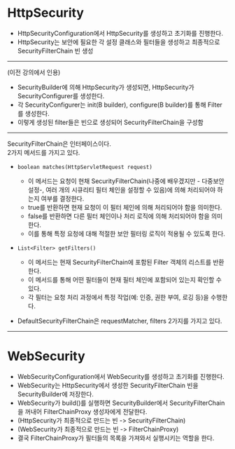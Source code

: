 # HttpSecurity
* HttpSecurityConfiguration에서 HttpSecurity를 생성하고 초기화를 진행한다.
* HttpSecurity는 보안에 필요한 각 설정 클래스와 필터들을 생성하고 최종적으로 SecurityFilterChain 빈 생성

---
(이전 강의에서 인용)
* SecurityBuilder에 의해 HttpSecurity가 생성되면, HttpSecurity가 SecurityConfigurer를 생성한다.
* 각 SecurityConfigurer는 init(B builder), configure(B builder)를 통해 Filter를 생성한다.
* 이렇게 생성된 filter들은 빈으로 생성되어 SecurityFilterChain을 구성함  
---
SecurityFilterChain은 인터페이스이다.  
2가지 메서드를 가지고 있다.
* `boolean matches(HttpServletRequest request)`
  * 이 메서드는 요청이 현채 SecurityFilterChain(나중에 배우겠지만 - 다중보안설정-, 여러 개의 시큐리티 필터 체인을 설정할 수 있음)에 의해 처리되어야 하는지 여부를 결정한다.
  * true를 반환하면 현재 요청이 이 필터 체인에 의해 처리되어야 함을 의미한다.
  * false를 반환하면 다른 필터 체인이나 처리 로직에 의해 처리되어야 함을 의미한다.
  * 이를 통해 특정 요청에 대해 적절한 보안 필터링 로직이 적용될 수 있도록 한다.
* `List<Filter> getFilters()`
  * 이 메서드는 현재 SecurityFilterChain에 포함된 Filter 객체의 리스트를 반환한다.
  * 이 메서드를 통해 어떤 필터들이 현재 필터 체인에 포함되어 있는지 확인할 수 있다.
  * 각 필터는 요청 처리 과정에서 특정 작업(예: 인증, 권한 부여, 로깅 등)을 수행한다.



* DefaultSecurityFilterChain은 requestMatcher, filters 2가지를 가지고 있다.

---
# WebSecurity
* WebSecurityConfiguration에서 WebSecurity를 생성하고 초기화를 진행한다.
* WebSecurity는 HttpSecurity에서 생성한 SecurityFilterChain 빈을 SecurityBuilder에 저장한다.
* WebSecurity가 build()를 실행하면 SecurityBuilder에서 SecurityFilterChain을 꺼내어 FilterChainProxy 생성자에게 전달한다.
* (HttpSecurity가 최종적으로 만드는 빈 -> SecurityFilterChain)
* (WebSecurity가 최종적으로 만드는 빈 -> FilterChainProxy)
* 결국 FilterChainProxy가 필터들의 목록을 가져와서 실행시키는 역할을 한다.